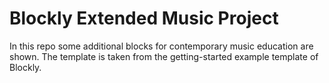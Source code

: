 # Blockly Extended Music Project

In this repo some additional blocks for contemporary music education are shown. 
The template is taken from the getting-started example template of Blockly.
